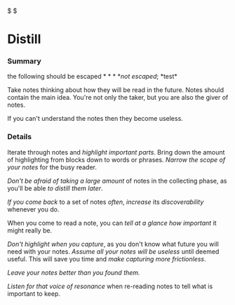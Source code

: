 $
$

# Distill

### Summary

the following should be escaped \* \* \* \*_not escaped_; \*test\*

Take notes thinking about how they will be read in the future. Notes
should contain the main idea. You're not only the taker, but you are
also the giver of notes.

If you can't understand the notes then they become useless.

### Details

Iterate through notes and _highlight important parts_. Bring down the
amount of highlighting from blocks down to words or phrases. _Narrow the
scope of your notes_ for the busy reader.

_Don't be afraid of taking a large amount_ of notes in the collecting
phase, as you'll be able _to distill them later_.

_If you come back_ to a set of notes _often_, _increase_ its
_discoverability_ whenever you do.

When you come to read a note, you can _tell at a glance how important_ it
might really be.

_Don't highlight when you capture_, as you don't know what future you will
need with your notes. _Assume all your notes will be useless_ until deemed
useful. This will save you time and _make capturing more frictionless_.

_Leave your notes better than you found them._

_Listen for that voice of resonance_ when re-reading notes to tell what
is important to keep.
